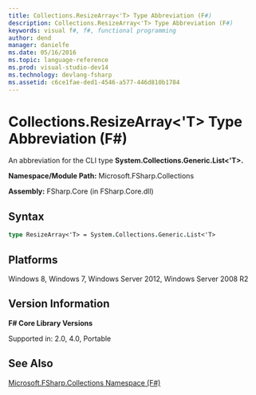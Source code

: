 ```yaml
---
title: Collections.ResizeArray<'T> Type Abbreviation (F#)
description: Collections.ResizeArray<'T> Type Abbreviation (F#)
keywords: visual f#, f#, functional programming
author: dend
manager: danielfe
ms.date: 05/16/2016
ms.topic: language-reference
ms.prod: visual-studio-dev14
ms.technology: devlang-fsharp
ms.assetid: c6ce1fae-ded1-4546-a577-446d810b1784 
---
```


# Collections.ResizeArray<'T> Type Abbreviation (F#)

An abbreviation for the CLI type **System.Collections.Generic.List&lt;'T&gt;.**

**Namespace/Module Path:** Microsoft.FSharp.Collections

**Assembly:** FSharp.Core (in FSharp.Core.dll)

## Syntax

```fsharp
type ResizeArray<'T> = System.Collections.Generic.List<'T>
```

## Platforms

Windows 8, Windows 7, Windows Server 2012, Windows Server 2008 R2

## Version Information

**F# Core Library Versions**

Supported in: 2.0, 4.0, Portable

## See Also

[Microsoft.FSharp.Collections Namespace &#40;F&#35;&#41;](Microsoft.FSharp.Collections-Namespace-%5BFSharp%5D.md)

